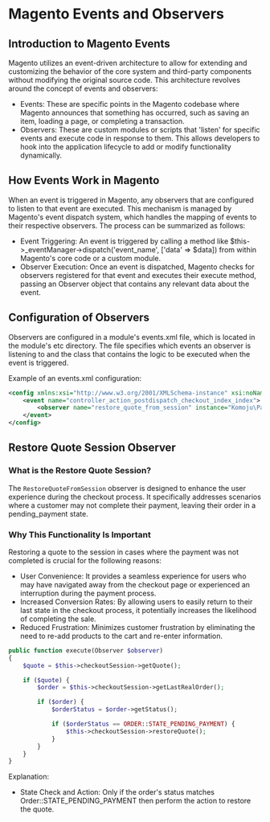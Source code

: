 # Magento Events and Observers

## Introduction to Magento Events

Magento utilizes an event-driven architecture to allow for extending and customizing the behavior of the core system and third-party components without modifying the original source code. This architecture revolves around the concept of events and observers:

- Events: These are specific points in the Magento codebase where Magento announces that something has occurred, such as saving an item, loading a page, or completing a transaction.
- Observers: These are custom modules or scripts that 'listen' for specific events and execute code in response to them. This allows developers to hook into the application lifecycle to add or modify functionality dynamically.

## How Events Work in Magento

When an event is triggered in Magento, any observers that are configured to listen to that event are executed. This mechanism is managed by Magento's event dispatch system, which handles the mapping of events to their respective observers. The process can be summarized as follows:

- Event Triggering: An event is triggered by calling a method like $this->_eventManager->dispatch('event_name', ['data' => $data]) from within Magento's core code or a custom module.
- Observer Execution: Once an event is dispatched, Magento checks for observers registered for that event and executes their execute method, passing an Observer object that contains any relevant data about the event.

## Configuration of Observers

Observers are configured in a module's events.xml file, which is located in the module's etc directory. The file specifies which events an observer is listening to and the class that contains the logic to be executed when the event is triggered.

Example of an events.xml configuration:

```xml
<config xmlns:xsi="http://www.w3.org/2001/XMLSchema-instance" xsi:noNamespaceSchemaLocation="urn:magento:framework:Event/etc/events.xsd">
    <event name="controller_action_postdispatch_checkout_index_index">
        <observer name="restore_quote_from_session" instance="Komoju\Payments\Observer\RestoreQuoteFromSession" />
    </event>
</config>
```

## Restore Quote Session Observer
### What is the Restore Quote Session?

The `RestoreQuoteFromSession` observer is designed to enhance the user experience during the checkout process. It specifically addresses scenarios where a customer may not complete their payment, leaving their order in a pending_payment state.

### Why This Functionality Is Important

Restoring a quote to the session in cases where the payment was not completed is crucial for the following reasons:

- User Convenience: It provides a seamless experience for users who may have navigated away from the checkout page or experienced an interruption during the payment process.
- Increased Conversion Rates: By allowing users to easily return to their last state in the checkout process, it potentially increases the likelihood of completing the sale.
- Reduced Frustration: Minimizes customer frustration by eliminating the need to re-add products to the cart and re-enter information.

```php
public function execute(Observer $observer)
{
	$quote = $this->checkoutSession->getQuote();

	if ($quote) {
		$order = $this->checkoutSession->getLastRealOrder();

		if ($order) {
			$orderStatus = $order->getStatus();

			if ($orderStatus == ORDER::STATE_PENDING_PAYMENT) {
				$this->checkoutSession->restoreQuote();
			}
		}
	}
}
```
Explanation:
- State Check and Action: Only if the order's status matches Order::STATE_PENDING_PAYMENT then perform the action to restore the quote.